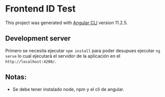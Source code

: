 # Frontend ID Test

This project was generated with [Angular CLI](https://github.com/angular/angular-cli) version 11.2.5.

## Development server

Primero se necesita ejecutar `npm install` para poder desupues ejecutar `ng serve` lo cual ejecutará el servidor de la aplicación en el `http://localhost:4200/`.

## Notas:

- Se debe tener instalado node, npm y el cli de angular.

